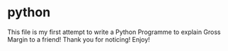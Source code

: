 # python
This file is my first attempt to write a Python Programme to explain Gross Margin to a friend! 
Thank you for noticing! 
Enjoy!

